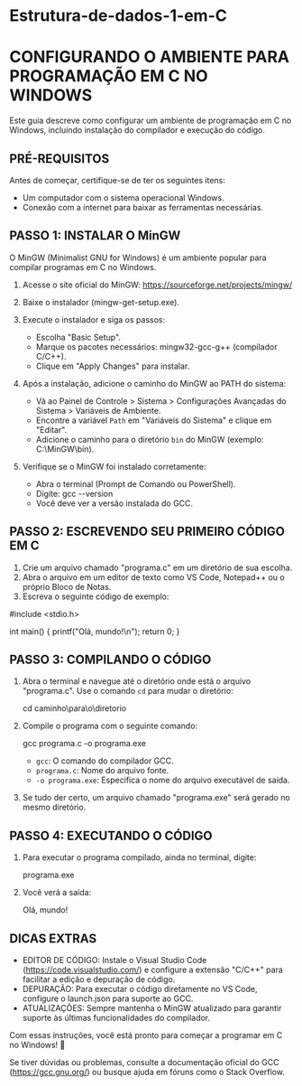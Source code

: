 # Estrutura-de-dados-1-em-C
CONFIGURANDO O AMBIENTE PARA PROGRAMAÇÃO EM C NO WINDOWS
========================================================

Este guia descreve como configurar um ambiente de programação em C no Windows, 
incluindo instalação do compilador e execução do código.

PRÉ-REQUISITOS
--------------
Antes de começar, certifique-se de ter os seguintes itens:
- Um computador com o sistema operacional Windows.
- Conexão com a internet para baixar as ferramentas necessárias.

PASSO 1: INSTALAR O MinGW
-------------------------
O MinGW (Minimalist GNU for Windows) é um ambiente popular para compilar programas em C no Windows.

1. Acesse o site oficial do MinGW: https://sourceforge.net/projects/mingw/
2. Baixe o instalador (mingw-get-setup.exe).
3. Execute o instalador e siga os passos:
   - Escolha "Basic Setup".
   - Marque os pacotes necessários: mingw32-gcc-g++ (compilador C/C++).
   - Clique em "Apply Changes" para instalar.

4. Após a instalação, adicione o caminho do MinGW ao PATH do sistema:
   - Vá ao Painel de Controle > Sistema > Configurações Avançadas do Sistema > Variáveis de Ambiente.
   - Encontre a variável `Path` em "Variáveis do Sistema" e clique em "Editar".
   - Adicione o caminho para o diretório `bin` do MinGW (exemplo: C:\MinGW\bin).

5. Verifique se o MinGW foi instalado corretamente:
   - Abra o terminal (Prompt de Comando ou PowerShell).
   - Digite: gcc --version
   - Você deve ver a versão instalada do GCC.

PASSO 2: ESCREVENDO SEU PRIMEIRO CÓDIGO EM C
-------------------------------------------
1. Crie um arquivo chamado "programa.c" em um diretório de sua escolha.
2. Abra o arquivo em um editor de texto como VS Code, Notepad++ ou o próprio Bloco de Notas.
3. Escreva o seguinte código de exemplo:

#include <stdio.h>

int main() { printf("Olá, mundo!\n"); return 0; }


PASSO 3: COMPILANDO O CÓDIGO
----------------------------
1. Abra o terminal e navegue até o diretório onde está o arquivo "programa.c". 
   Use o comando `cd` para mudar o diretório:

   cd caminho\para\o\diretorio

2. Compile o programa com o seguinte comando:

   gcc programa.c -o programa.exe

   - `gcc`: O comando do compilador GCC.
   - `programa.c`: Nome do arquivo fonte.
   - `-o programa.exe`: Especifica o nome do arquivo executável de saída.

3. Se tudo der certo, um arquivo chamado "programa.exe" será gerado no mesmo diretório.

PASSO 4: EXECUTANDO O CÓDIGO
----------------------------
1. Para executar o programa compilado, ainda no terminal, digite:

   programa.exe

2. Você verá a saída:

   Olá, mundo!

DICAS EXTRAS
------------
- EDITOR DE CÓDIGO: Instale o Visual Studio Code (https://code.visualstudio.com/) 
  e configure a extensão "C/C++" para facilitar a edição e depuração de código.
- DEPURAÇÃO: Para executar o código diretamente no VS Code, configure o launch.json 
  para suporte ao GCC.
- ATUALIZAÇÕES: Sempre mantenha o MinGW atualizado para garantir suporte às últimas 
  funcionalidades do compilador.

Com essas instruções, você está pronto para começar a programar em C no Windows! 🚀

Se tiver dúvidas ou problemas, consulte a documentação oficial do GCC (https://gcc.gnu.org/) 
ou busque ajuda em fóruns como o Stack Overflow.



